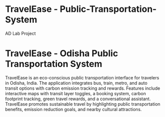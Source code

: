 # TravelEase - Public-Transportation-System
AD Lab Project

# TravelEase - Odisha Public Transportation System

TravelEase is an eco-conscious public transportation interface for travelers in Odisha, India. The application integrates bus, train, metro, and auto transit options with carbon emission tracking and rewards. Features include interactive maps with transit layer toggles, a booking system, carbon footprint tracking, green travel rewards, and a conversational assistant. TravelEase promotes sustainable travel by highlighting public transportation benefits, emission reduction goals, and nearby cultural attractions.
